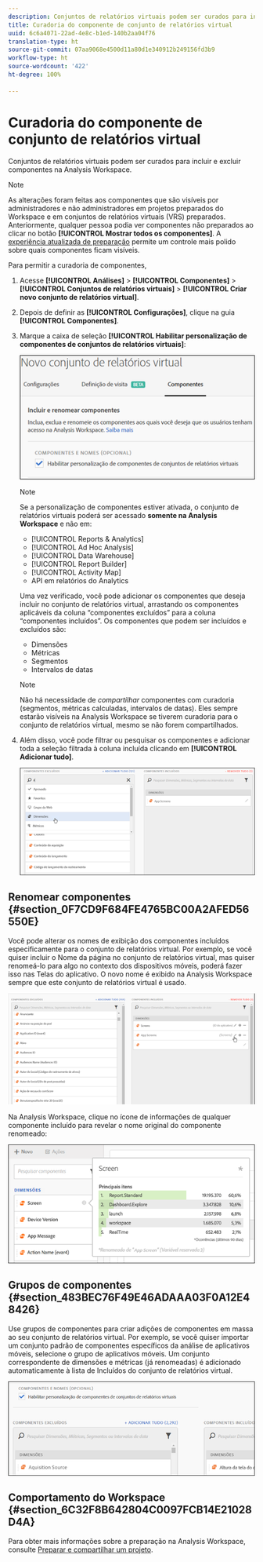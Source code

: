 ```yaml
---
description: Conjuntos de relatórios virtuais podem ser curados para incluir e excluir componentes na Analysis Workspace.
title: Curadoria do componente de conjunto de relatórios virtual
uuid: 6c6a4071-22ad-4e8c-b1ed-140b2aa04f76
translation-type: ht
source-git-commit: 07aa9068e4500d11a80d1e340912b249156fd3b9
workflow-type: ht
source-wordcount: '422'
ht-degree: 100%

---
```



# Curadoria do componente de conjunto de relatórios virtual

Conjuntos de relatórios virtuais podem ser curados para incluir e excluir componentes na Analysis Workspace.

>[!NOTE]
>
>As alterações foram feitas aos componentes que são visíveis por administradores e não administradores em projetos preparados do Workspace e em conjuntos de relatórios virtuais (VRS) preparados. Anteriormente, qualquer pessoa podia ver componentes não preparados ao clicar no botão **[!UICONTROL Mostrar todos os componentes]**. A [experiência atualizada de preparação](/help/analyze/analysis-workspace/curate-share/curate.md) permite um controle mais polido sobre quais componentes ficam visíveis.

Para permitir a curadoria de componentes,

1. Acesse **[!UICONTROL Análises]** > **[!UICONTROL Componentes]** > **[!UICONTROL Conjuntos de relatórios virtuais]** > **[!UICONTROL Criar novo conjunto de relatórios virtual]**.
1. Depois de definir as **[!UICONTROL Configurações]**, clique na guia **[!UICONTROL Componentes]**.

1. Marque a caixa de seleção **[!UICONTROL Habilitar personalização de componentes de conjuntos de relatórios virtuais]**:

   ![](assets/vrs-enable.png)

   >[!NOTE]
   >
   >Se a personalização de componentes estiver ativada, o conjunto de relatórios virtuais poderá ser acessado **somente na Analysis Workspace** e não em:
   >
   >* [!UICONTROL Reports &amp; Analytics]
   >* [!UICONTROL Ad Hoc Analysis]
   >* [!UICONTROL Data Warehouse]
   >* [!UICONTROL Report Builder]
   >* [!UICONTROL Activity Map]
   >* API em relatórios do Analytics


   Uma vez verificado, você pode adicionar os componentes que deseja incluir no conjunto de relatórios virtual, arrastando os componentes aplicáveis da coluna “componentes excluídos” para a coluna “componentes incluídos”. Os componentes que podem ser incluídos e excluídos são:

   * Dimensões
   * Métricas
   * Segmentos
   * Intervalos de datas

   >[!NOTE]
   >
   >Não há necessidade de *compartilhar* componentes com curadoria (segmentos, métricas calculadas, intervalos de datas). Eles sempre estarão visíveis na Analysis Workspace se tiverem curadoria para o conjunto de relatórios virtual, mesmo se não forem compartilhados.

1. Além disso, você pode filtrar ou pesquisar os componentes e adicionar toda a seleção filtrada à coluna incluída clicando em **[!UICONTROL Adicionar tudo]**.

   ![](assets/vrs-add-all.png)

## Renomear componentes {#section_0F7CD9F684FE4765BC00A2AFED56550E}

Você pode alterar os nomes de exibição dos componentes incluídos especificamente para o conjunto de relatórios virtual. Por exemplo, se você quiser incluir o Nome da página no conjunto de relatórios virtual, mas quiser renomeá-lo para algo no contexto dos dispositivos móveis, poderá fazer isso nas Telas do aplicativo. O novo nome é exibido na Analysis Workspace sempre que este conjunto de relatórios virtual é usado.

![](assets/vrs-rename-component.png)

Na Analysis Workspace, clique no ícone de informações de qualquer componente incluído para revelar o nome original do componente renomeado:

![](assets/vrs-aw-renamed.png)

## Grupos de componentes {#section_483BEC76F49E46ADAAA03F0A12E48426}

Use grupos de componentes para criar adições de componentes em massa ao seu conjunto de relatórios virtual. Por exemplo, se você quiser importar um conjunto padrão de componentes específicos da análise de aplicativos móveis, selecione o grupo de aplicativos móveis. Um conjunto correspondente de dimensões e métricas (já renomeadas) é adicionado automaticamente à lista de Incluídos do conjunto de relatórios virtual.

![](assets/vrs-comp-grp.png)

## Comportamento do Workspace {#section_6C32F8B642804C0097FCB14E21028D4A}

Para obter mais informações sobre a preparação na Analysis Workspace, consulte [Preparar e compartilhar um projeto](https://docs.adobe.com/content/help/pt-BR/analytics/analyze/analysis-workspace/curate-share/curate.html).
